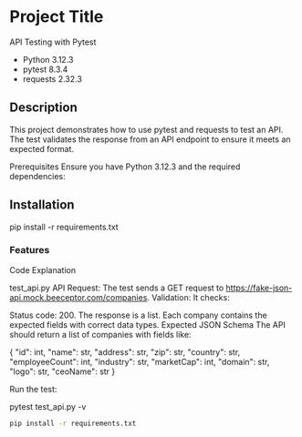 # Project Title
API Testing with Pytest

* Python 3.12.3
* pytest 8.3.4
* requests 2.32.3



## Description
This project demonstrates how to use pytest and requests to test an API. The test validates the response from an API endpoint to ensure it meets an expected format.

Prerequisites
Ensure you have Python 3.12.3 and the required dependencies:

## Installation
pip install -r requirements.txt

### Features
Code Explanation

test_api.py
API Request: The test sends a GET request to https://fake-json-api.mock.beeceptor.com/companies.
Validation: It checks:


Status code: 200.
The response is a list.
Each company contains the expected fields with correct data types.
Expected JSON Schema
The API should return a list of companies with fields like:

{
    "id": int,
    "name": str,
    "address": str,
    "zip": str,
    "country": str,
    "employeeCount": int,
    "industry": str,
    "marketCap": int,
    "domain": str,
    "logo": str,
    "ceoName": str
}


Run the test:

pytest test_api.py -v

```bash
pip install -r requirements.txt